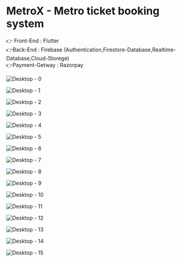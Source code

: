 # MetroX - Metro ticket booking system
👉 Front-End : Flutter <br>
👉Back-End : Firebase (Authentication,Firestore-Database,Realtime-Database,Cloud-Storege) <br>
👉Payment-Getway : Razorpay <br>


![Desktop - 0](https://github.com/darshanbhalani/MetroX/assets/108427824/5e9dcc2f-1a64-4649-971f-5a887af7dcdf)

![Desktop - 1](https://github.com/darshanbhalani/MetroX/assets/108427824/7b9aafe5-a99d-4938-b088-925f20ddad4f)

![Desktop - 2](https://github.com/darshanbhalani/MetroX/assets/108427824/a86365e8-efe0-4f06-bbdd-19025cbd15af)

![Desktop - 3](https://github.com/darshanbhalani/MetroX/assets/108427824/2ca0339e-b08e-4184-aac9-5ca8a259548b)

![Desktop - 4](https://github.com/darshanbhalani/MetroX/assets/108427824/6827795d-bdff-4a7e-b252-8c56299af231)

![Desktop - 5](https://github.com/darshanbhalani/MetroX/assets/108427824/3a85ebb1-14e4-489c-8b70-c5c14b90fc88)

![Desktop - 6](https://github.com/darshanbhalani/MetroX/assets/108427824/de1bbb33-2ea1-4950-a2ae-c245d64746ba)

![Desktop - 7](https://github.com/darshanbhalani/MetroX/assets/108427824/562a2bf7-671c-46a5-91b3-db611d3260f3)

![Desktop - 8](https://github.com/darshanbhalani/MetroX/assets/108427824/902d30ac-f54a-45f4-be24-b600a59b4526)

![Desktop - 9](https://github.com/darshanbhalani/MetroX/assets/108427824/c40d5d94-4836-4e08-8022-d2fcaaa04fc9)

![Desktop - 10](https://github.com/darshanbhalani/MetroX/assets/108427824/c8a5e7bf-f342-4fed-8551-8fdaf51c9c72)

![Desktop - 11](https://github.com/darshanbhalani/MetroX/assets/108427824/f5e56891-421d-433e-941e-096b8d1dc4d2)

![Desktop - 12](https://github.com/darshanbhalani/MetroX/assets/108427824/f236f045-ae8d-4303-8924-b5a087c33fde)

![Desktop - 13](https://github.com/darshanbhalani/MetroX/assets/108427824/28f8caca-c5fa-43bf-9c79-755faefebd96)

![Desktop - 14](https://github.com/darshanbhalani/MetroX/assets/108427824/cfde7480-d09b-486c-9781-a66b8d30a03e)

![Desktop - 15](https://github.com/darshanbhalani/MetroX/assets/108427824/9d80f630-9b7f-4b16-a359-6e0427b37ae8)






